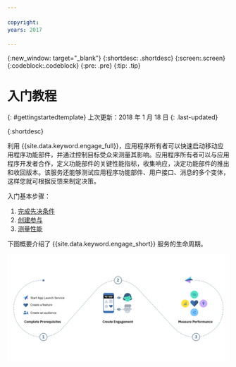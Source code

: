 ```yaml
---

copyright:
years: 2017

---
```


{:new_window: target="_blank"}
{:shortdesc: .shortdesc}
{:screen:.screen}
{:codeblock:.codeblock}
{:pre: .pre}
{:tip: .tip}

# 入门教程
{: #gettingstartedtemplate}
上次更新：2018 年 1 月 18 日
{: .last-updated}

{:shortdesc}


利用 {{site.data.keyword.engage_full}}，应用程序所有者可以快速启动移动应用程序功能部件，并通过控制目标受众来测量其影响。应用程序所有者可以与应用程序开发者合作，定义功能部件的关键性能指标，收集响应，决定功能部件的推出和收回版本。该服务还能够测试应用程序功能部件、用户接口、消息的多个变体，这样您就可根据反馈来制定决策。


入门基本步骤：

1. [完成先决条件](/docs/services/app-launch/app_prerequisites.html)
1. [创建参与](/docs/services/app-launch/app_feature_toggle.html)
2. [测量性能](/docs/services/app-launch/app_measure_performance.html)


下图概要介绍了 {{site.data.keyword.engage_short}} 服务的生命周期。

![感知参与概述](images/process_app_launch.png)


  












